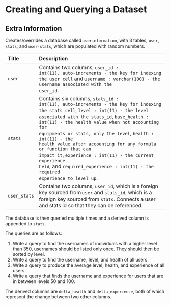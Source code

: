 # Creating and Querying a Dataset

## Extra Information

Creates/overrides a database called <code>userinformation</code>, with 3 tables, <code>user</code>, <code>stats</code>, and <code>user-stats</code>, which are populated with random numbers.  

| Title | Description |
| :--- | :--- |
| <code>user</code> | Contains two columns, <code>user_id : int(11), auto-increments - the key for indexing the user cell</code> and <code>username : varchar(100) - the username associated with the user_id</code>. |
| <code>stats</code> | Contains  six columns, <code>stats_id : int(11), auto-increments - the key for indexing the stats cell</code>, <code>level : int(11) - the level associated with the stats_id</code>, <code>base_health : int(11) - the health value when not accounting for equipments or stats, only the level</code>, <code>health : int(11) - the health value after accounting for any formula or function that can impact it</code>, <code>experience : int(11) - the current experience held</code>, and <code>required_experience : int(11) - the required experience to level up</code>. |
| <code>user_stats</code> | Contains two columns, <code>user_id</code>, which is a foreign key sourced from <code>user</code> and <code>stats_id</code>, which is a foreign key sourced from <code>stats</code>.  Connects a user and stats id so that they can be referenced. |

The database is then queried multiple times and a derived column is appended to <code>stats</code>.

The queries are as follows:
1. Write a query to find the usernames of individuals with a higher level than 350, usernames should be listed only once.  They should then be sorted by level.
2. Write a query to find the username, level, and health of all users.
3. Write a query to produce the average level, health, and experience of all users.
4. Write a query that finds the username and experience for users that are in between levels 50 and 100.

The derived columns are <code>delta_health</code> and <code>delta_experience</code>, both of which represent the change between two other columns.